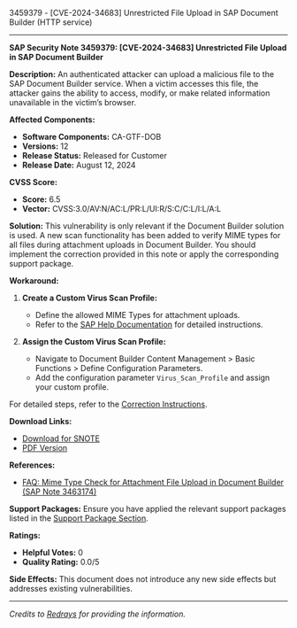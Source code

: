 3459379 - [CVE-2024-34683] Unrestricted File Upload in SAP Document Builder (HTTP service)

---

**SAP Security Note 3459379: [CVE-2024-34683] Unrestricted File Upload in SAP Document Builder**

**Description:**
An authenticated attacker can upload a malicious file to the SAP Document Builder service. When a victim accesses this file, the attacker gains the ability to access, modify, or make related information unavailable in the victim’s browser.

**Affected Components:**
- **Software Components:** CA-GTF-DOB
- **Versions:** 12
- **Release Status:** Released for Customer
- **Release Date:** August 12, 2024

**CVSS Score:**
- **Score:** 6.5
- **Vector:** CVSS:3.0/AV:N/AC:L/PR:L/UI:R/S:C/C:L/I:L/A:L

**Solution:**
This vulnerability is only relevant if the Document Builder solution is used. A new scan functionality has been added to verify MIME types for all files during attachment uploads in Document Builder. You should implement the correction provided in this note or apply the corresponding support package.

**Workaround:**
1. **Create a Custom Virus Scan Profile:**
   - Define the allowed MIME Types for attachment uploads.
   - Refer to the [SAP Help Documentation](https://me.sap.com/docs/ABAP_PLATFORM_NEW/4df582ed472d41c4e10000000a42189c.html) for detailed instructions.

2. **Assign the Custom Virus Scan Profile:**
   - Navigate to Document Builder Content Management > Basic Functions > Define Configuration Parameters.
   - Add the configuration parameter `Virus_Scan_Profile` and assign your custom profile.

For detailed steps, refer to the [Correction Instructions](https://me.sap.com/corrins/0003459379/6134).

**Download Links:**
- [Download for SNOTE](https://notesdownloads.sap.com/note/0040000000665732024)
- [PDF Version](https://me.sap.com/sap/support/sfm/notes/print/0003459379?language=en-US&token=2EFC3D78B3C9B6DE54207AB9F4F66F10)

**References:**
- [FAQ: Mime Type Check for Attachment File Upload in Document Builder (SAP Note 3463174)](https://me.sap.com/notes/3463174)

**Support Packages:**
Ensure you have applied the relevant support packages listed in the [Support Package Section](https://me.sap.com/supportpackage/SAPK-10214INS4FND).

**Ratings:**
- **Helpful Votes:** 0
- **Quality Rating:** 0.0/5

**Side Effects:**
This document does not introduce any new side effects but addresses existing vulnerabilities.

---

*Credits to [Redrays](https://redrays.io) for providing the information.*